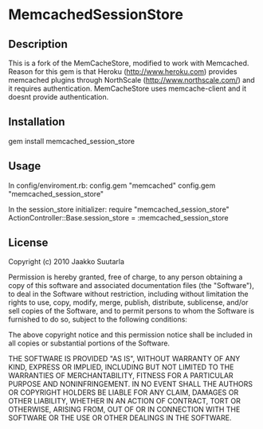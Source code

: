 # MemcachedSessionStore

## Description

This is a fork of the MemCacheStore, modified to work with Memcached. Reason for this gem is that 
Heroku (http://www.heroku.com) provides memcached plugins through NorthScale (http://www.northscale.com/) and it requires
authentication. MemCacheStore uses memcache-client and it doesnt provide authentication.

## Installation
 
  gem install memcached_session_store
 
## Usage

In config/enviroment.rb:
    config.gem "memcached"
    config.gem "memcached_session_store"
  
In the session_store initializer:
    require "memcached_session_store"
    ActionController::Base.session_store = :memcached_session_store

## License

  Copyright (c) 2010 Jaakko Suutarla

  Permission is hereby granted, free of charge, to any person
  obtaining a copy of this software and associated documentation
  files (the "Software"), to deal in the Software without
  restriction, including without limitation the rights to use,
  copy, modify, merge, publish, distribute, sublicense, and/or sell
  copies of the Software, and to permit persons to whom the
  Software is furnished to do so, subject to the following
  conditions:

  The above copyright notice and this permission notice shall be
  included in all copies or substantial portions of the Software.

  THE SOFTWARE IS PROVIDED "AS IS", WITHOUT WARRANTY OF ANY KIND,
  EXPRESS OR IMPLIED, INCLUDING BUT NOT LIMITED TO THE WARRANTIES
  OF MERCHANTABILITY, FITNESS FOR A PARTICULAR PURPOSE AND
  NONINFRINGEMENT. IN NO EVENT SHALL THE AUTHORS OR COPYRIGHT
  HOLDERS BE LIABLE FOR ANY CLAIM, DAMAGES OR OTHER LIABILITY,
  WHETHER IN AN ACTION OF CONTRACT, TORT OR OTHERWISE, ARISING
  FROM, OUT OF OR IN CONNECTION WITH THE SOFTWARE OR THE USE OR
  OTHER DEALINGS IN THE SOFTWARE.